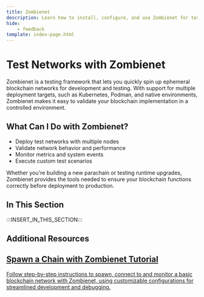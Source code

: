 ```yaml
---
title: Zombienet
description: Learn how to install, configure, and use Zombienet for testing and simulating Polkadot SDK-based networks in a local development environment.
hide: 
    - feedback
template: index-page.html
---
```


# Test Networks with Zombienet

Zombienet is a testing framework that lets you quickly spin up ephemeral blockchain networks for development and testing. With support for multiple deployment targets, such as Kubernetes, Podman, and native environments, Zombienet makes it easy to validate your blockchain implementation in a controlled environment.

## What Can I Do with Zombienet?

- Deploy test networks with multiple nodes
- Validate network behavior and performance  
- Monitor metrics and system events
- Execute custom test scenarios

Whether you're building a new parachain or testing runtime upgrades, Zombienet provides the tools needed to ensure your blockchain functions correctly before deployment to production.

## In This Section

:::INSERT_IN_THIS_SECTION:::

## Additional Resources

<div class="subsection-wrapper">
  <div class="card">
    <a href="/tutorials/polkadot-sdk/testing/spawn-basic-chain/">
      <h2 class="title">Spawn a Chain with Zombienet Tutorial</h2>
      <p class="description">Follow step-by-step instructions to spawn, connect to and monitor a basic blockchain network with Zombienet, using customizable configurations for streamlined development and debugging.</p>
    </a>
</div>
